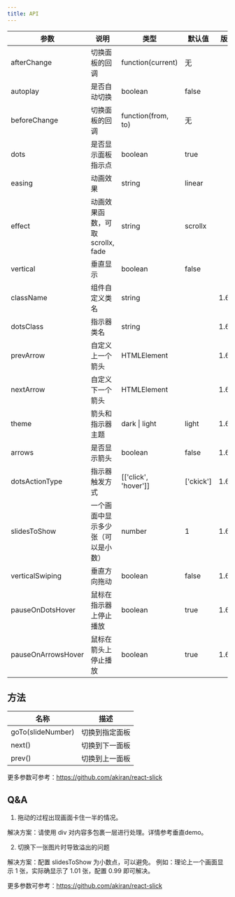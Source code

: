 ```yaml
---
title: API
---
```


| 参数 | 说明 | 类型 | 默认值 | 版本 |
| --- | --- | --- | --- | --- |
| afterChange | 切换面板的回调 | function(current) | 无 | |
| autoplay | 是否自动切换 | boolean | false | |
| beforeChange | 切换面板的回调 | function(from, to) | 无 | |
| dots | 是否显示面板指示点 | boolean | true | |
| easing | 动画效果 | string | linear | |
| effect | 动画效果函数，可取 scrollx, fade | string | scrollx | |
| vertical | 垂直显示 | boolean | false | |
| className | 组件自定义类名 | string | | 1.6.4 |
| dotsClass | 指示器类名 | string | | 1.6.4 |
| prevArrow | 自定义上一个箭头 | HTMLElement | | 1.6.4 |
| nextArrow | 自定义下一个箭头 | HTMLElement | | 1.6.4 |
| theme | 箭头和指示器主题 | dark \| light| light | 1.6.4 |
| arrows | 是否显示箭头 | boolean | false | 1.6.4 |
| dotsActionType | 指示器触发方式 | [['click', 'hover']] | ['ckick'] | 1.6.4 |
| slidesToShow | 一个画面中显示多少张（可以是小数）| number | 1 | 1.6.4 |
| verticalSwiping | 垂直方向拖动 | boolean | false | 1.6.4 |
| pauseOnDotsHover | 鼠标在指示器上停止播放 | boolean | true | 1.6.4 |
| pauseOnArrowsHover | 鼠标在箭头上停止播放 | boolean | true | 1.6.4 |

## 方法

| 名称 | 描述 |
| --- | --- |
| goTo(slideNumber) | 切换到指定面板 |
| next() | 切换到下一面板 |
| prev() | 切换到上一面板 |

更多参数可参考：<https://github.com/akiran/react-slick>

## Q&A

1. 拖动的过程出现画面卡住一半的情况。

  解决方案：请使用 div 对内容多包裹一层进行处理。详情参考垂直demo。

2. 切换下一张图片时导致溢出的问题

  解决方案：配置 slidesToShow 为小数点，可以避免。 例如：理论上一个画面显示 1 张，实际确显示了 1.01  张，配置 0.99 即可解决。

更多参数可参考：<https://github.com/akiran/react-slick>

<style>
  .c7n-slick-slide {
  text-align: center;
  height: 160px;
  line-height: 160px;
  background: #364d79;
  overflow: hidden;
}

.c7n-slick-slide h3 {
  color: #fff;
}

.pic-carousel .slick-list{
  height: 200px !important;
}

.slick-slide img {
  margin: auto;
}

.my-class .slick-next::before {
  content: "👉";
  font-size: 14px;
  line-height: 1.5;
}
.my-class .slick-prev::before {
  content: "👈";
  font-size: 14px;
  line-height: 1.5;
}
.my-class {
  text-align: center;
  height: 160px;
  line-height: 160px;
  background: #364d79;
  overflow: hidden;
}
.my-class h3 {
  color: #fff;
}

.c7n-carousel .mydot-class .slick-active li button {
  background: rgb(214,74,242) !important;
}
.c7n-carousel .mydot-class li button{
  background: white;
  opacity: 1;
  height: 10px !important;
  width: 10px !important;;
}
</style>